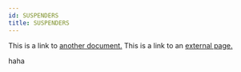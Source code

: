 ```yaml
---
id: SUSPENDERS
title: SUSPENDERS
---
```


This is a link to [another document.](Mens.md) This is a link to an [external page.](http://www.lawevan.com)


haha
